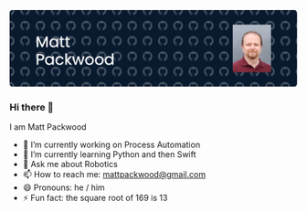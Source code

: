 ![Header](./matt-github-header-image.png)


### Hi there 👋

I am Matt Packwood

- 🔭 I’m currently working on Process Automation
- 🌱 I’m currently learning Python and then Swift
- 💬 Ask me about Robotics
- 📫 How to reach me: mattpackwood@gmail.com
- 😄 Pronouns: he / him
- ⚡ Fun fact: the square root of 169 is 13


<!--
- 👯 I’m looking to collaborate on ...
- 🤔 I’m looking for help with ...

-->
